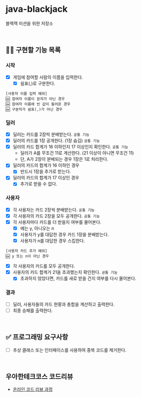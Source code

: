 # java-blackjack
블랙잭 미션을 위한 저장소

<br/>

## 👩‍💻 구현할 기능 목록
### 시작
- [x] 게임에 참여할 사람의 이름을 입력한다.
    - [x] 쉼표(,)로 구분한다.
```
[사용자 이름 입력 예외]
🆗 참여자 이름이 문자가 아닌 경우
🆗 참여자 이름에 빈 값이 들어온 경우
🆗 구분자가 쉼표(,)가 아닌 경우
```

### 딜러
- [x] 딜러는 카드를 2장씩 분배받는다. `공통 기능`
- [x] 딜러의 카드를 1장 공개한다. (1장 숨김) `공통 기능`
- [x] 딜러의 카드 합계가 16 이하인지 17 이상인지 확인한다. `공통 기능`
  - 딜러가 A를 무조건 11로 계산한다. (21 이상이 아니면 무조건 11)
  - 단, A가 2장이 분배되는 경우 1장은 1로 처리한다.
- [x] 딜러의 카드의 합계가 16 이하인 경우
  - [x] 반드시 1장을 추가로 받는다.
- [x] 딜러의 카드의 합계가 17 이상인 경우
  - [x] 추가로 받을 수 없다.

### 사용자
- [x] 각 사용자는 카드 2장씩 분배받는다. `공통 기능`
- [x] 각 사용자의 카드 2장을 모두 공개한다. `공통 기능`
- [x] 각 사용자마다 카드를 더 받을지 여부를 물어본다.
  - [x] 예는 y, 아니오는 n
  - [x] 사용자가 y를 대답한 경우 카드 1장을 분배받는다.
  - [x] 사용자가 n를 대답한 경우 스킵한다.
```
[사용자 카드 추가 예외]
🆗 y 또는 n이 아닌 경우
```
- [x] 각 사용자의 카드를 모두 공개한다.
- [x] 사용자의 카드 합계가 21을 초과했는지 확인한다. `공통 기능`
  - [x] 초과하지 않았다면, 카드를 새로 받을 건지 여부를 다시 물어본다.

### 결과
- [ ] 딜러, 사용자들의 카드 현황과 총합을 계산하고 출력한다.
- [ ] 최종 승패를 출력한다.

<br/>

## ✅ 프로그래밍 요구사항
- [ ] 추상 클래스 또는 인터페이스를 사용하여 중복 코드를 제거한다.

<br/>

## 우아한테크코스 코드리뷰
* [온라인 코드 리뷰 과정](https://github.com/woowacourse/woowacourse-docs/blob/master/maincourse/README.md)